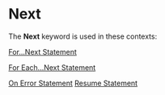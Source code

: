 
# Next <keyword>

The  **Next** keyword is used in these contexts:

[For...Next Statement](53e92bd3-1933-5bc7-f7a4-4e6a3d9bef4a.md)

[For Each...Next Statement](bbff57d3-3655-3426-02a1-ae6748736fb1.md)

[On Error Statement](5f723da4-34bd-0a29-11b6-f6986d701570.md)
[Resume Statement](57fa9eb3-7e8d-2f7e-20d7-47e468b7836a.md)
